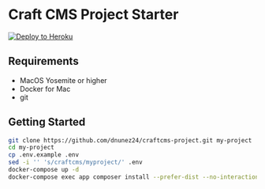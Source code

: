 # Craft CMS Project Starter

[![Deploy to Heroku](https://www.herokucdn.com/deploy/button.svg)](https://heroku.com/deploy)

## Requirements

* MacOS Yosemite or higher
* Docker for Mac
* git

## Getting Started

```bash
git clone https://github.com/dnunez24/craftcms-project.git my-project
cd my-project
cp .env.example .env
sed -i '' 's/craftcms/myproject/' .env
docker-compose up -d
docker-compose exec app composer install --prefer-dist --no-interaction
```
